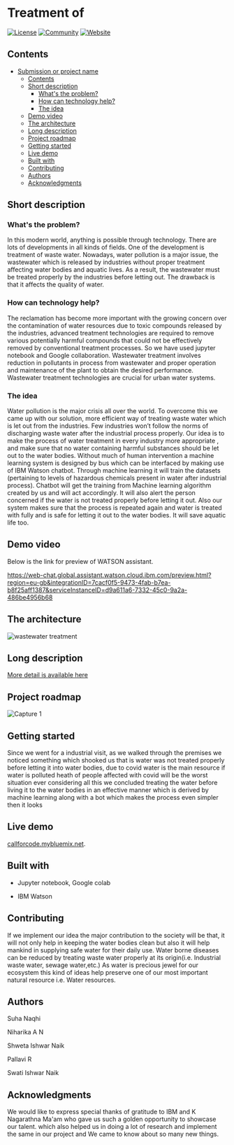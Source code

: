 # Treatment of 

[![License](https://img.shields.io/badge/License-Apache2-blue.svg)](https://www.apache.org/licenses/LICENSE-2.0) [![Community](https://img.shields.io/badge/Join-Community-blue)](https://developer.ibm.com/callforcode/get-started/) [![Website](https://img.shields.io/badge/View-Website-blue)](https://sample-project.s3-web.us-east.cloud-object-storage.appdomain.cloud/)

## Contents

- [Submission or project name](#submission-or-project-name)
  - [Contents](#contents)
  - [Short description](#short-description)
    - [What's the problem?](#whats-the-problem)
    - [How can technology help?](#how-can-technology-help)
    - [The idea](#the-idea)
  - [Demo video](#demo-video)
  - [The architecture](#the-architecture)
  - [Long description](#long-description)
  - [Project roadmap](#project-roadmap)
  - [Getting started](#getting-started)
  - [Live demo](#live-demo)
  - [Built with](#built-with)
  - [Contributing](#contributing)
  - [Authors](#authors)
  - [Acknowledgments](#acknowledgments)

## Short description

### What's the problem?

In this modern world, anything is possible through technology. There are lots of developments in all kinds of fields. One of the development is treatment of waste water. Nowadays, water pollution is a major issue, the wastewater which is released by industries without proper treatment affecting water bodies and aquatic lives. As a result, the wastewater must be treated properly by the industries before letting out. The drawback is that it affects the quality of water.

### How can technology help?

The reclamation has become more important with the growing concern over the contamination of water resources due to toxic compounds released by the industries, advanced treatment technologies are required to remove various potentially harmful compounds that could not be effectively removed by conventional treatment processes. So we have used jupyter notebook and Google collaboration. Wastewater treatment involves reduction in pollutants in process from wastewater and proper operation and maintenance of the plant to obtain the desired performance. Wastewater treatment 
technologies are crucial for urban water systems.       

### The idea

Water pollution is the major crisis all over the world. To overcome this we came up with our solution, more efficient way of treating waste water which is let out from the industries. Few industries won’t follow the norms of discharging waste water after the industrial process properly. Our idea is to make the process of water treatment in every industry more appropriate , and make sure that no water containing harmful substances should be let out to the water bodies. Without much of human intervention a machine learning system is designed by bus which can be interfaced by making use of IBM Watson chatbot. Through machine learning it will train the datasets (pertaining to levels of hazardous chemicals present in water after industrial process). Chatbot will get the training from Machine learning algorithm created by us and will act accordingly. It will also alert the person concerned if the water is not treated properly before letting it out. Also our system makes sure that the process is repeated again and water is treated with fully and is safe for letting it out to the water bodies. It will save aquatic life too.

## Demo video

Below is the link for preview of WATSON assistant.

https://web-chat.global.assistant.watson.cloud.ibm.com/preview.html?region=eu-gb&integrationID=7cacf0f5-9473-4fab-b7ea-b8f25aff1387&serviceInstanceID=d9a611a6-7332-45c0-9a2a-486be4956b68



<script>
  window.watsonAssistantChatOptions = {
      integrationID: "b7981f4c-3776-40f7-a59d-be64fd93c1ba", // The ID of this integration.
      region: "eu-gb", // The region your integration is hosted in.
      serviceInstanceID: "d9a611a6-7332-45c0-9a2a-486be4956b68", // The ID of your service instance.
      onLoad: function(instance) { instance.render(); }
    };
  setTimeout(function(){
    const t=document.createElement('script');
    t.src="https://web-chat.global.assistant.watson.appdomain.cloud/loadWatsonAssistantChat.js";
    document.head.appendChild(t);
  });
</script>


## The architecture

![wastewater treatment](https://user-images.githubusercontent.com/73995141/122270292-01c2f380-ce93-11eb-9313-4009478ebbb6.jpeg)

## Long description

[More detail is available here](./docs/DESCRIPTION.md)

## Project roadmap

![Capture 1](https://user-images.githubusercontent.com/73995141/122271165-fcb27400-ce93-11eb-982b-e48294031614.PNG)

## Getting started

Since we went for a industrial visit, as we walked through the premises we noticed something which shooked us that is water was not treated properly before letting it into water bodies,  due to covid water is the main resource if water is polluted heath of people affected with covid will be the worst situation ever considering all this we concluded treating the water before living it to the  water bodies in an effective manner which is derived by machine learning along with a bot which makes the process even simpler then it looks

## Live demo

 [callforcode.mybluemix.net](http://callforcode.mybluemix.net/).

## Built with 

- Jupyter notebook, Google colab

- IBM Watson

## Contributing

If we implement our idea the major contribution to the society will be that, it will not only help in keeping the water bodies clean but also it will help mankind in supplying safe water for their daily use. Water borne diseases can be reduced by treating waste water properly at its origin(i.e. Industrial waste water, sewage water,etc.)
As water is precious jewel for our ecosystem this kind of ideas help preserve one of our most important natural resource i.e. Water resources.

## Authors
Suha Naqhi

Niharika A N 

Shweta Ishwar Naik 

Pallavi R

Swati Ishwar Naik

## Acknowledgments
We would like to express special thanks of gratitude to IBM and K Nagarathna Ma'am who gave us such a golden opportunity to showcase our talent.
which also helped us in doing a lot of research and implement the same in our project and We came to know about so many new things.

